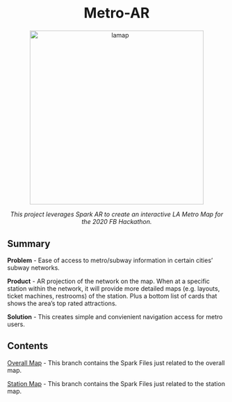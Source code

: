 <h1 align="center" style="font-weight:bold;font-size:32px;">Metro-AR</h1>

<div align="center">
  <img src="https://live.staticflickr.com/3926/15019439559_9d20d417a3_b.jpg" alt="lamap" height="400"/>
  <br>
  <p id="desc" style="font-style:italic;text-align:center;">This project leverages Spark AR to create an interactive LA Metro Map for the 2020 FB Hackathon.
  </p>
</div>

## Summary
 **Problem** - Ease of access to metro/subway information in certain cities’ subway networks.

 **Product** - AR projection of the network on the map. When at a specific station within the network, it will provide more detailed maps (e.g. layouts, ticket machines, restrooms) of the station. Plus a bottom list of cards that shows the area’s top rated attractions.

 **Solution** - This creates simple and convienient navigation access for metro users.

## Contents
 [Overall Map](/Overall%20Map) - This branch contains the Spark Files just related to the overall map.
 
 [Station Map](/Station%20Map) - This branch contains the Spark Files just related to the station map.
